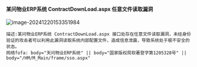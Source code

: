 #### 某问物业ERP系统 ContractDownLoad.aspx 任意文件读取漏洞

![image-20241220153351984](C:\Users\lenovo\AppData\Roaming\Typora\typora-user-images\image-20241220153351984.png)

```
描述:某问物业ERP系统 ContractDownLoad.aspx 接口处存在任意文件读取漏洞，未经身份验证的攻击者可以利用此漏洞读取系统内部配置文件，造成信息泄露，导致系统处于极不安全的状态。
网络fofa: body="天问物业ERP系统" || body="国家版权局软著登字第1205328号" || body="/HM/M_Main/frame/sso.aspx"
```

